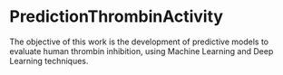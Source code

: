 # PredictionThrombinActivity
The objective of this work is the development of predictive models to evaluate human thrombin inhibition,  using Machine Learning and Deep Learning techniques.

